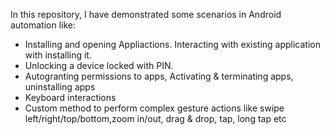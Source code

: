 In this repository, I have demonstrated some scenarios in Android automation like:
- Installing and opening Appliactions. Interacting with existing application with installing it.
- Unlocking a device locked with PIN.
- Autogranting permissions to apps, Activating & terminating apps, uninstalling apps
- Keyboard interactions
- Custom method to perform complex gesture actions like  swipe left/right/top/bottom,zoom in/out, drag & drop, tap, long tap etc
